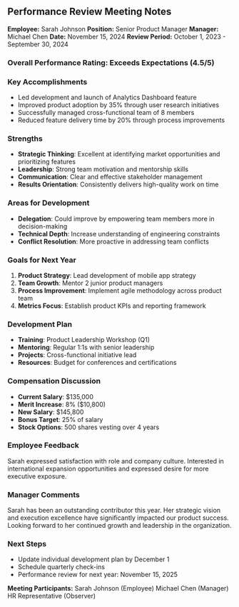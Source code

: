 ## Performance Review Meeting Notes

**Employee:** Sarah Johnson
**Position:** Senior Product Manager
**Manager:** Michael Chen
**Date:** November 15, 2024
**Review Period:** October 1, 2023 - September 30, 2024

### Overall Performance Rating: Exceeds Expectations (4.5/5)

### Key Accomplishments
- Led development and launch of Analytics Dashboard feature
- Improved product adoption by 35% through user research initiatives
- Successfully managed cross-functional team of 8 members
- Reduced feature delivery time by 20% through process improvements

### Strengths
- **Strategic Thinking**: Excellent at identifying market opportunities and prioritizing features
- **Leadership**: Strong team motivation and mentorship skills
- **Communication**: Clear and effective stakeholder management
- **Results Orientation**: Consistently delivers high-quality work on time

### Areas for Development
- **Delegation**: Could improve by empowering team members more in decision-making
- **Technical Depth**: Increase understanding of engineering constraints
- **Conflict Resolution**: More proactive in addressing team conflicts

### Goals for Next Year
1. **Product Strategy**: Lead development of mobile app strategy
2. **Team Growth**: Mentor 2 junior product managers
3. **Process Improvement**: Implement agile methodology across product team
4. **Metrics Focus**: Establish product KPIs and reporting framework

### Development Plan
- **Training**: Product Leadership Workshop (Q1)
- **Mentoring**: Regular 1:1s with senior leadership
- **Projects**: Cross-functional initiative lead
- **Resources**: Budget for conferences and certifications

### Compensation Discussion
- **Current Salary**: $135,000
- **Merit Increase**: 8% ($10,800)
- **New Salary**: $145,800
- **Bonus Target**: 25% of salary
- **Stock Options**: 500 shares vesting over 4 years

### Employee Feedback
Sarah expressed satisfaction with role and company culture. Interested in international expansion opportunities and expressed desire for more executive exposure.

### Manager Comments
Sarah has been an outstanding contributor this year. Her strategic vision and execution excellence have significantly impacted our product success. Looking forward to her continued growth and leadership in the organization.

### Next Steps
- Update individual development plan by December 1
- Schedule quarterly check-ins
- Performance review for next year: November 15, 2025

**Meeting Participants:**
Sarah Johnson (Employee)
Michael Chen (Manager)
HR Representative (Observer)
